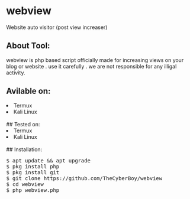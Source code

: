 # webview
Website auto visitor (post view increaser)
<br>
## About Tool:
webview is php based script officially made for increasing views on your blog or website .
use it carefully .
we are not responsible for any illigal activity.
<br>
## Avilable on:
<li>Termux</li>
<li>Kali Linux </li>
<br>
## Tested on:
<li>Termux</li>
<li>Kali Linux </li>
<br>
## Installation:
<pre>
$ apt update && apt upgrade
$ pkg install php
$ pkg install git
$ git clone https://github.com/TheCyberBoy/webview
$ cd webview
$ php webview.php
</pre>
